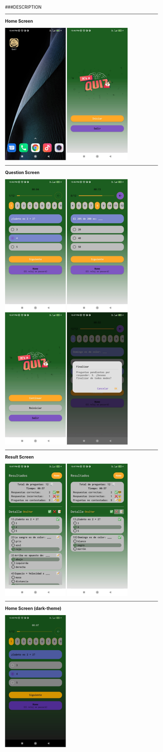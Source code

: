 ###DESCRIPTION

***
**Home Screen**  
<p float="left">
    <img src="readme-images/img_6.png" width="200" />
    <img src="readme-images/img_7.png" width="200" />
</p>

***
**Question Screen**  

<p float="left">
    <img src="readme-images/img_8.png" width="200" />
    <img src="readme-images/img_9.png" width="200" />
    <img src="readme-images/img_11.png" width="200" />
    <img src="readme-images/img_10.png" width="200" />
</p>

***
**Result Screen**  

<p float="left">
    <img src="readme-images/img_12.png" width="200" />
    <img src="readme-images/img_13.png" width="200" />
</p>

***
**Home Screen (dark-theme)**

<img src="readme-images/img_14.png" width="200" />


